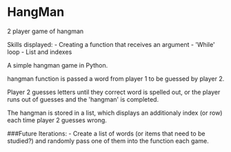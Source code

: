 # HangMan
2 player game of hangman

Skills displayed:
    - Creating a function that receives an argument
    - 'While' loop
    - List and indexes 

A simple hangman game in Python.  

hangman function is passed a word from player 1 to be guessed by player 2.

Player 2 guesses letters until they correct word is spelled out, or the player runs out of guesses and the 'hangman' is completed.

The hangman is stored in a list, which displays an additionaly index (or row) each time player 2 guesses wrong.


###Future Iterations:
    - Create a list of words (or items that need to be studied?) and randomly pass one of them into the function each game.